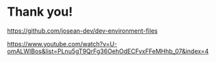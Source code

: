 # Thank you!

https://github.com/josean-dev/dev-environment-files

https://www.youtube.com/watch?v=U-omALWIBos&list=PLnu5gT9QrFg36OehOdECFvxFFeMHhb_07&index=4
